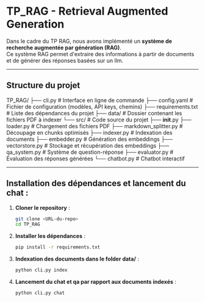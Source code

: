 # TP_RAG - Retrieval Augmented Generation

Dans le cadre du TP RAG, nous avons implémenté un **système de recherche augmentée par génération (RAG)**.  
Ce système RAG permet d'extraire des informations à partir de documents et de générer des réponses basées sur un llm.

---

## Structure du projet

TP_RAG/
├── cli.py                # Interface en ligne de commande
├── config.yaml           # Fichier de configuration (modèles, API keys, chemins)
├── requirements.txt      # Liste des dépendances du projet
├── data/                 # Dossier contenant les fichiers PDF à indexer
└── src/                  # Code source du projet
    ├── __init__.py
    ├── loader.py         # Chargement des fichiers PDF
    ├── markdown_splitter.py  # Découpage en chunks optimisés
    ├── indexer.py        # Indexation des documents
    ├── embedder.py       # Génération des embeddings
    ├── vectorstore.py    # Stockage et récupération des embeddings
    ├── qa_system.py      # Système de question-réponse
    ├── evaluator.py      # Évaluation des réponses générées
    └── chatbot.py        # Chatbot interactif

---

## Installation des dépendances et lancement du chat :

1. **Cloner le repository** :
   ```bash
   git clone <URL-du-repo>
   cd TP_RAG
2. **Installer les dépendances** :
   ```bash
   pip install -r requirements.txt
3. **Indexation des documents dans le folder data/** :
   ```bash
   python cli.py index
4. **Lancement du chat et qa par rapport aux documents indexés** :
   ```bash
   python cli.py chat
   

